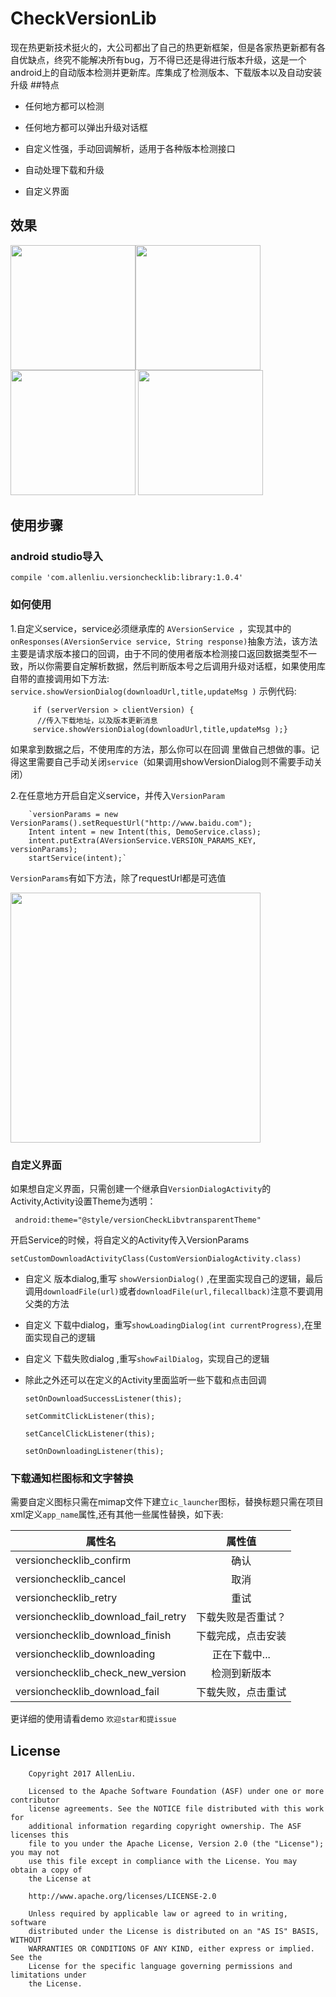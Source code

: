 # CheckVersionLib
  现在热更新技术挺火的，大公司都出了自己的热更新框架，但是各家热更新都有各自优缺点，终究不能解决所有bug，万不得已还是得进行版本升级，这是一个android上的自动版本检测并更新库。库集成了检测版本、下载版本以及自动安装升级
##特点
- 任何地方都可以检测

- 任何地方都可以弹出升级对话框

- 自定义性强，手动回调解析，适用于各种版本检测接口

- 自动处理下载和升级

- 自定义界面

## 效果
 
 
 <img src="https://github.com/AlexLiuSheng/CheckVersionLib/blob/master/gif/ui.gif" width=200/><img src="https://github.com/AlexLiuSheng/CheckVersionLib/blob/master/gif/style1.png" width=200/>
 <img src="https://github.com/AlexLiuSheng/CheckVersionLib/blob/master/gif/style2.png" width=200/>
 <img src="https://github.com/AlexLiuSheng/CheckVersionLib/blob/master/gif/style3.png" width=200/>
 
## 使用步骤
### android studio导入
`compile 'com.allenliu.versionchecklib:library:1.0.4'`
### 如何使用
1.自定义service，service必须继承库的 `AVersionService `，实现其中的 `onResponses(AVersionService service, String response)`抽象方法，该方法
主要是请求版本接口的回调，由于不同的使用者版本检测接口返回数据类型不一致，所以你需要自定解析数据，然后判断版本号之后调用升级对话框，如果使用库自带的直接调用如下方法: `service.showVersionDialog(downloadUrl,title,updateMsg )`
示例代码:
           
	     
	     if (serverVersion > clientVersion) { 
	      //传入下载地址，以及版本更新消息
	     service.showVersionDialog(downloadUrl,title,updateMsg );}
	     
	
	      
如果拿到数据之后，不使用库的方法，那么你可以在回调 里做自己想做的事。记得这里需要自己手动关闭`service`（如果调用showVersionDialog则不需要手动关闭）

              
2.在任意地方开启自定义service，并传入`VersionParam`

        `versionParams = new VersionParams().setRequestUrl("http://www.baidu.com");
        Intent intent = new Intent(this, DemoService.class);
        intent.putExtra(AVersionService.VERSION_PARAMS_KEY, versionParams);
        startService(intent);`
	
   `VersionParams`有如下方法，除了requestUrl都是可选值
 
   <img src="https://github.com/AlexLiuSheng/CheckVersionLib/blob/master/gif/versionparams.png" width=400/>
	  
### **自定义界面** 
   如果想自定义界面，只需创建一个继承自`VersionDialogActivity`的Activity,Activity设置Theme为透明：

 ` android:theme="@style/versionCheckLibvtransparentTheme"`
 
   开启Service的时候，将自定义的Activity传入VersionParams
   
   `setCustomDownloadActivityClass(CustomVersionDialogActivity.class)`
   
   - 自定义 版本dialog,重写 `showVersionDialog()` ,在里面实现自己的逻辑，最后调用`downloadFile(url)`或者`downloadFile(url,filecallback)`注意不要调用父类的方法
   - 自定义 下载中dialog，重写`showLoadingDialog(int currentProgress)`,在里面实现自己的逻辑
   - 自定义 下载失败dialog ,重写`showFailDialog`，实现自己的逻辑
   - 除此之外还可以在定义的Activity里面监听一些下载和点击回调
   
         setOnDownloadSuccessListener(this);
	 
         setCommitClickListener(this);
	  
         setCancelClickListener(this);
	 
	     setOnDownloadingListener(this);
       
### 下载通知栏图标和文字替换
需要自定义图标只需在mimap文件下建立`ic_launcher`图标，替换标题只需在项目xml定义`app_name`属性,还有其他一些属性替换，如下表:

| 属性名        | 属性值           | 
| ------------- |:-------------:|
| versionchecklib_confirm    | 确认 |
| versionchecklib_cancel   | 取消      |   
|versionchecklib_retry | 重试    |  
|versionchecklib_download_fail_retry| 下载失败是否重试？   |  
|versionchecklib_download_finish | 下载完成，点击安装   |  
|versionchecklib_downloading | 正在下载中...  |  
|versionchecklib_check_new_version |检测到新版本  |  
|versionchecklib_download_fail | 下载失败，点击重试|  
更详细的使用请看demo
`欢迎star和提issue`
## License
        
        Copyright 2017 AllenLiu.

        Licensed to the Apache Software Foundation (ASF) under one or more contributor
        license agreements. See the NOTICE file distributed with this work for
        additional information regarding copyright ownership. The ASF licenses this
        file to you under the Apache License, Version 2.0 (the "License"); you may not
        use this file except in compliance with the License. You may obtain a copy of
        the License at

        http://www.apache.org/licenses/LICENSE-2.0

        Unless required by applicable law or agreed to in writing, software
        distributed under the License is distributed on an "AS IS" BASIS, WITHOUT
        WARRANTIES OR CONDITIONS OF ANY KIND, either express or implied. See the
        License for the specific language governing permissions and limitations under
        the License.
  
